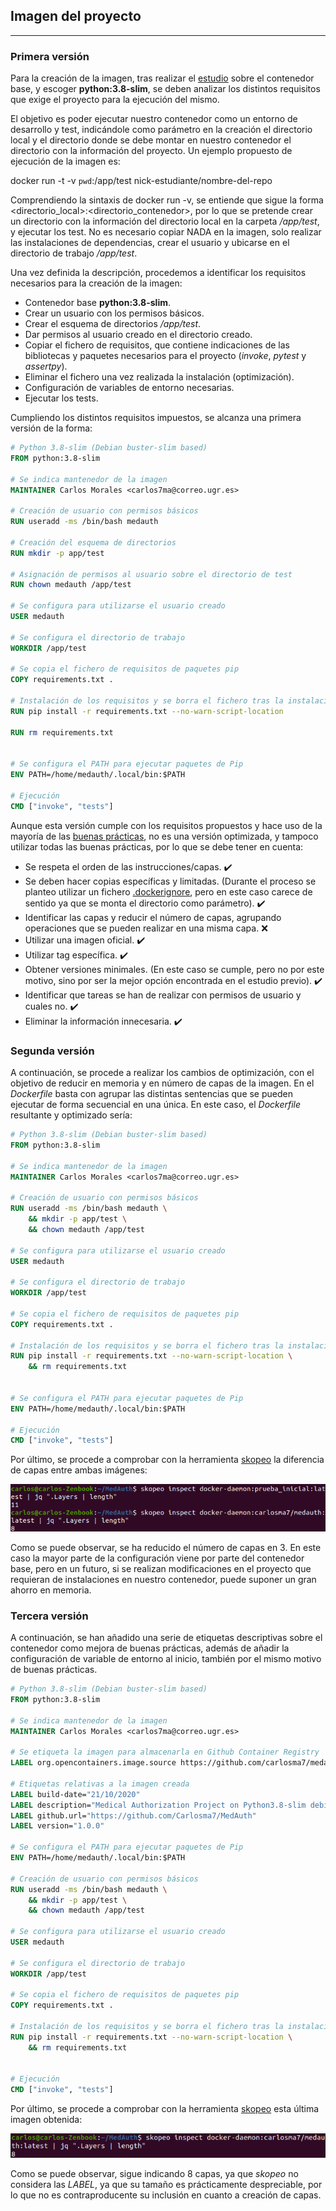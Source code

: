## Imagen del proyecto

---

### Primera versión

Para la creación de la imagen, tras realizar el [estudio](https://carlosma7.github.io/MedAuth/doc/estudio_docker/estudio_contenedor_base) sobre el contenedor base, y escoger **python:3.8-slim**, se deben analizar los distintos requisitos que exige el proyecto para la ejecución del mismo.

El objetivo es poder ejecutar nuestro contenedor como un entorno de desarrollo y test, indicándole como parámetro en la creación el directorio local y el directorio donde se debe montar en nuestro contenedor el directorio con la información del proyecto. Un ejemplo propuesto de ejecución de la imagen es:

docker run -t -v `pwd`:/app/test nick-estudiante/nombre-del-repo

Comprendiendo la sintaxis de docker run -v, se entiende que sigue la forma <directorio_local>:<directorio_contenedor>, por lo que se pretende crear un directorio con la información del directorio local en la carpeta */app/test*, y ejecutar los test. No es necesario copiar NADA en la imagen, solo realizar las instalaciones de dependencias, crear el usuario y ubicarse en el directorio de trabajo */app/test*.

Una vez definida la descripción, procedemos a identificar los requisitos necesarios para la creación de la imagen:

* Contenedor base **python:3.8-slim**.
* Crear un usuario con los permisos básicos.
* Crear el esquema de directorios */app/test*.
* Dar permisos al usuario creado en el directorio creado.
* Copiar el fichero de requisitos, que contiene indicaciones de las bibliotecas y paquetes necesarios para el proyecto (*invoke*, *pytest* y *assertpy*).
* Eliminar el fichero una vez realizada la instalación (optimización).
* Configuración de variables de entorno necesarias.
* Ejecutar los tests.

Cumpliendo los distintos requisitos impuestos, se alcanza una primera versión de la forma:

```dockerfile
# Python 3.8-slim (Debian buster-slim based)
FROM python:3.8-slim

# Se indica mantenedor de la imagen
MAINTAINER Carlos Morales <carlos7ma@correo.ugr.es>

# Creación de usuario con permisos básicos
RUN useradd -ms /bin/bash medauth

# Creación del esquema de directorios
RUN mkdir -p app/test

# Asignación de permisos al usuario sobre el directorio de test
RUN chown medauth /app/test

# Se configura para utilizarse el usuario creado
USER medauth

# Se configura el directorio de trabajo
WORKDIR /app/test

# Se copia el fichero de requisitos de paquetes pip
COPY requirements.txt .

# Instalación de los requisitos y se borra el fichero tras la instalación
RUN pip install -r requirements.txt --no-warn-script-location

RUN rm requirements.txt


# Se configura el PATH para ejecutar paquetes de Pip
ENV PATH=/home/medauth/.local/bin:$PATH

# Ejecución
CMD ["invoke", "tests"]
```

Aunque esta versión cumple con los requisitos propuestos y hace uso de la mayoría de las [buenas prácticas](https://www.docker.com/blog/intro-guide-to-dockerfile-best-practices/), no es una versión optimizada, y tampoco utilizar todas las buenas prácticas, por lo que se debe tener en cuenta:

* Se respeta el orden de las instrucciones/capas. :heavy_check_mark:
* Se deben hacer copias específicas y limitadas. (Durante el proceso se planteo utilizar un fichero [.dockerignore](https://github.com/Carlosma7/MedAuth/blob/9fd88e66b74de76d122aff1f966bcd666a375004/.dockerignore), pero en este caso carece de sentido ya que se monta el directorio como parámetro). :heavy_check_mark:
* Identificar las capas y reducir el número de capas, agrupando operaciones que se pueden realizar en una misma capa. :x:
* Utilizar una imagen oficial. :heavy_check_mark:
* Utilizar tag específica. :heavy_check_mark:
* Obtener versiones minimales. (En este caso se cumple, pero no por este motivo, sino por ser la mejor opción encontrada en el estudio previo). :heavy_check_mark:
* Identificar que tareas se han de realizar con permisos de usuario y cuales no. :heavy_check_mark:
* Eliminar la información innecesaria. :heavy_check_mark:

### Segunda versión

A continuación, se procede a realizar los cambios de optimización, con el objetivo de reducir en memoria y en número de capas de la imagen. En el *Dockerfile* basta con agrupar las distintas sentencias que se pueden ejecutar de forma secuencial en una única. En este caso, el *Dockerfile* resultante y optimizado sería:

```dockerfile
# Python 3.8-slim (Debian buster-slim based)
FROM python:3.8-slim

# Se indica mantenedor de la imagen
MAINTAINER Carlos Morales <carlos7ma@correo.ugr.es>

# Creación de usuario con permisos básicos
RUN useradd -ms /bin/bash medauth \
	&& mkdir -p app/test \
	&& chown medauth /app/test

# Se configura para utilizarse el usuario creado
USER medauth

# Se configura el directorio de trabajo
WORKDIR /app/test

# Se copia el fichero de requisitos de paquetes pip
COPY requirements.txt .

# Instalación de los requisitos y se borra el fichero tras la instalación
RUN pip install -r requirements.txt --no-warn-script-location \
	&& rm requirements.txt


# Se configura el PATH para ejecutar paquetes de Pip
ENV PATH=/home/medauth/.local/bin:$PATH

# Ejecución
CMD ["invoke", "tests"]
```

Por último, se procede a comprobar con la herramienta [skopeo](https://github.com/containers/skopeo) la diferencia de capas entre ambas imágenes:

![Skopeo](../img/skopeo.png "Skopeo")

Como se puede observar, se ha reducido el número de capas en 3. En este caso la mayor parte de la configuración viene por parte del contenedor base, pero en un futuro, si se realizan modificaciones en el proyecto que requieran de instalaciones en nuestro contenedor, puede suponer un gran ahorro en memoria.

### Tercera versión

A continuación, se han añadido una serie de etiquetas descriptivas sobre el contenedor como mejora de buenas prácticas, además de añadir la configuración de variable de entorno al inicio, también por el mismo motivo de buenas prácticas.

```dockerfile
# Python 3.8-slim (Debian buster-slim based)
FROM python:3.8-slim

# Se indica mantenedor de la imagen
MAINTAINER Carlos Morales <carlos7ma@correo.ugr.es>

# Se etiqueta la imagen para almacenarla en Github Container Registry
LABEL org.opencontainers.image.source https://github.com/carlosma7/medauth

# Etiquetas relativas a la imagen creada
LABEL build-date="21/10/2020"
LABEL description="Medical Authorization Project on Python3.8-slim debian based docker."
LABEL github.url="https://github.com/Carlosma7/MedAuth"
LABEL version="1.0.0"

# Se configura el PATH para ejecutar paquetes de Pip
ENV PATH=/home/medauth/.local/bin:$PATH

# Creación de usuario con permisos básicos
RUN useradd -ms /bin/bash medauth \
	&& mkdir -p app/test \
	&& chown medauth /app/test

# Se configura para utilizarse el usuario creado
USER medauth

# Se configura el directorio de trabajo
WORKDIR /app/test

# Se copia el fichero de requisitos de paquetes pip
COPY requirements.txt .

# Instalación de los requisitos y se borra el fichero tras la instalación
RUN pip install -r requirements.txt --no-warn-script-location \
	&& rm requirements.txt


# Ejecución
CMD ["invoke", "tests"]
```

Por último, se procede a comprobar con la herramienta [skopeo](https://github.com/containers/skopeo) esta última imagen obtenida:

![Skopeo](../img/skopeo2.png "Skopeo")

Como se puede observar, sigue indicando 8 capas, ya que *skopeo* no considera las *LABEL*, ya que su tamaño es prácticamente despreciable, por lo que no es contraproducente su inclusión en cuanto a creación de capas.
